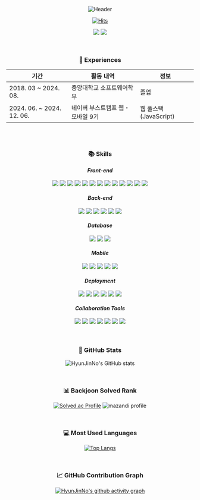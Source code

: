<div align="center">

![Header](https://capsule-render.vercel.app/api?type=waving&color=0:feac5e,50:c779d0,100:4bc0c8&height=220&text=HyunJinNo's%20GitHub&fontSize=50&fontColor=FFFFFF)

[![Hits](https://hits.seeyoufarm.com/api/count/incr/badge.svg?url=https%3A%2F%2Fgithub.com%2FHyunJinNo&count_bg=%2379C83D&title_bg=%23555555&icon=&icon_color=%23E7E7E7&title=hits&edge_flat=false)](https://hits.seeyoufarm.com)

<a href="https://hyunjinno.github.io/" target="_blank"><img src="https://img.shields.io/badge/GitHub%20Blog-CC0000?logo=Jekyll&logoColor=white"/></a> <a href="https://hyunjinno.notion.site/3d1e9d32612740b8a5b7be16f5156d94" target="_blank"><img src="https://img.shields.io/badge/Notion-000000?logo=Notion&logoColor=white"/></a>

  <br />

  <h3>📅 Experiences</h3>

| 기간                      | 활동 내역                        | 정보                  |
| ------------------------- | -------------------------------- | --------------------- |
| 2018. 03 ~ 2024. 08.      | 중앙대학교 소프트웨어학부        | 졸업                    |
| 2024. 06. ~ 2024. 12. 06. | 네이버 부스트캠프 웹・모바일 9기 | 웹 풀스택(JavaScript) |

  <br/>
  <br/>

  <h3>📚 Skills</h3>

  <h4><b><i>Front-end</i></b></h4>
  <img src="https://img.shields.io/badge/HTML5-E34F26?logo=html5&logoColor=white"/>
  <img src="https://img.shields.io/badge/CSS3-1572B6?logo=css3&logoColor=white"/>
  <img src="https://img.shields.io/badge/JavaScript-F7DF1E?logo=JavaScript&logoColor=FFFFFF"/> 
  <img src="https://img.shields.io/badge/TypeScript-3178C6?logo=Typescript&logoColor=white"/>
  <img src="https://img.shields.io/badge/Sass-CC6699?logo=Sass&logoColor=white"/>
  <img src="https://img.shields.io/badge/Tailwind%20CSS-%2338B2AC.svg?logo=tailwind-css&logoColor=white" />
  <img src="https://img.shields.io/badge/React-%2320232a.svg?logo=react&logoColor=%2361DAFB"/>
  <img src="https://img.shields.io/badge/Next.js-000000?logo=Next.js&logoColor=white"/>
  <img src="https://img.shields.io/badge/Redux-%23593d88.svg?logo=redux&logoColor=white" />
  <img src="https://img.shields.io/badge/Zustand-%23593d88.svg?logo=react&logoColor=white" />
  <img src="https://img.shields.io/badge/Zod-FF4154?logo=zod&logoColor=white"/> <img src="https://img.shields.io/badge/React%20Hook%20Form-%23EC5990.svg?logo=reacthookform&logoColor=white"/> <img src="https://img.shields.io/badge/Framer%20Motion-0055FF?logo=Framer&logoColor=white"/>

  <h4><b><i>Back-end</i></b></h4>
  <img src="https://img.shields.io/badge/Node.js-339933?logo=Node.js&logoColor=white"/>
  <img src="https://img.shields.io/badge/Express-000000?logo=Express&logoColor=white"/>
  <img src="https://img.shields.io/badge/NestJS-%23E0234E.svg?logo=nestjs&logoColor=white"/>
  <img src="https://img.shields.io/badge/TypeORM-FF4716?logo=typeorm&logoColor=white"/>
  <img src="https://img.shields.io/badge/Python-3776AB?logo=Python&logoColor=FFFFFF"/>
  <img src="https://img.shields.io/badge/Flask-000000?logo=Flask&logoColor=FFFFFF"/>

  <h4><b><i>Database</i></b></h4>
  <img src="https://img.shields.io/badge/MySQL-4479A1?logo=MySQL&logoColor=FFFFFF"/>
  <img src="https://img.shields.io/badge/MariaDB-003545?logo=MariaDB&logoColor=FFFFFF"/>
  <img src="https://img.shields.io/badge/Firebase-DD2C00?logo=Firebase&logoColor=FFFFFF"/>

  <h4><b><i>Mobile</i></b></h4>
  <img src="https://img.shields.io/badge/Android-3DDC84?logo=Android&logoColor=FFFFFF"/>
  <img src="https://img.shields.io/badge/Kotlin-7F52FF?logo=Kotlin&logoColor=FFFFFF"/>
  <img src="https://img.shields.io/badge/Java-%23ED8B00.svg?logo=openjdk&logoColor=white" />
  <img src="https://img.shields.io/badge/Flutter-02569B?logo=Flutter&logoColor=FFFFFF"/>
  <img src="https://img.shields.io/badge/Dart-0175C2?logo=Dart&logoColor=FFFFFF"/>

  <h4><b><i>Deployment</i></b></h4>
  <img src="https://img.shields.io/badge/Raspberry%20Pi-A22846?logo=Raspberry%20Pi&logoColor=FFFFFF"/>
  <img src="https://img.shields.io/badge/Amazon%20EC2-FF9900?logo=amazonec2&logoColor=white"/>
  <img src="https://img.shields.io/badge/Vercel-000000?logo=Vercel&logoColor=white"/>    
  <img src="https://img.shields.io/badge/Nginx-%23009639.svg?logo=nginx&logoColor=white" />
  <img src="https://img.shields.io/badge/Docker-2496ED?logo=docker&logoColor=white" />
  <img src="https://img.shields.io/badge/GitHub%20Actions-2088FF?logo=GitHub%20Actions&logoColor=white" />

  <h4><b><i>Collaboration Tools</i></b></h4>
  <img src="https://img.shields.io/badge/Git-F05032?logo=git&logoColor=white"/>
  <img src="https://img.shields.io/badge/GitHub-181717?logo=GitHub&logoColor=white"/>
  <img src="https://img.shields.io/badge/Figma-F24E1E?logo=Figma&logoColor=white"/>
  <img src="https://img.shields.io/badge/Notion-000000?logo=Notion&logoColor=white"/>
  <img src="https://img.shields.io/badge/Slack-4A154B?logo=slack&logoColor=white"/>
  <img src="https://img.shields.io/badge/Discord-5865F2?logo=Discord&logoColor=white"/>
  <img src="https://img.shields.io/badge/VSCode-5865F2?logo=VSCode&logoColor=white"/>

  <br>
  <br>
  <br>
  <h3>👤 GitHub Stats </h3>
  
  ![HyunJinNo's GitHub stats](https://github-readme-stats.vercel.app/api?username=HyunJinNo&show_icons=true&bg_color=90,38C3E2,DFE9C7,ffffff&text_color=ffffff&title_color=ffffff&icon_color=ffffff)

  <br />
  <h3>📊 Backjoon Solved Rank </h3>

[![Solved.ac Profile](http://mazassumnida.wtf/api/v2/generate_badge?boj=hyunjinno)](https://solved.ac/hyunjinno/)
![mazandi profile](http://mazandi.herokuapp.com/api?handle=hyunjinno&theme=warm)

  <br />
  <h3>💻 Most Used Languages </h3>

[![Top Langs](https://github-readme-stats.vercel.app/api/top-langs/?username=HyunJinNo&langs_count=10&theme=shadow_blue)](https://github.com/HyunJinNo/github-readme-stats)

  <br />
  <h3>📈 GitHub Contribution Graph </h3> 
  
  [![HyunJinNo's github activity graph](https://github-readme-activity-graph.vercel.app/graph?username=HyunJinNo&theme=minimal&bg_color=f0fffd)](https://github.com/HyunJinNo/github-readme-activity-graph)
</div>

<!---
HyunJinNo/HyunJinNo is a ✨ special ✨ repository because its `README.md` (this file) appears on your GitHub profile.
You can click the Preview link to take a look at your changes.
--->
